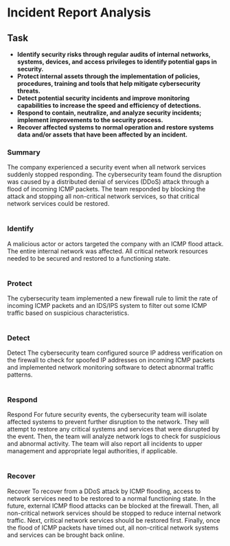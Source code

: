 <h1>Incident Report Analysis</h1>
<h2>Task</h2>

- <b>Identify security risks through regular audits of internal networks, systems, devices, and access privileges to identify potential gaps in security. </b>
- <b>Protect internal assets through the implementation of policies, procedures, training and tools that help mitigate cybersecurity threats.  </b>
- <b>Detect potential security incidents and improve monitoring capabilities to increase the speed and efficiency of detections. </b>  
- <b>Respond to contain, neutralize, and analyze security incidents; implement improvements to the security process. </b>
- <b>Recover affected systems to normal operation and restore systems data and/or assets that have been affected by an incident. </b>

<h3>Summary</h3>
The company experienced a security event when all network services suddenly stopped responding. The cybersecurity team found the disruption was caused by a distributed denial of services (DDoS) attack through a flood of incoming ICMP packets. The team responded by blocking the attack and stopping all non-critical network services, so that critical network services could be restored.
</br> </br>
<h3>Identify</h3>
A malicious actor or actors targeted the company with an ICMP flood attack. The entire internal network was affected. All critical network resources needed to be secured and restored to a functioning state.
</br> </br>
<h3>Protect</h3>
The cybersecurity team implemented a new firewall rule to limit the rate of incoming ICMP packets and an IDS/IPS system to filter out some ICMP traffic based on suspicious characteristics.
</br> </br>
<h3>Detect</h3>
Detect	The cybersecurity team configured source IP address verification on the firewall to check for spoofed IP addresses on incoming ICMP packets and implemented network monitoring software to detect abnormal traffic patterns. 
</br> </br>
<h3>Respond</h3>
Respond	For future security events, the cybersecurity team will isolate affected systems to prevent further disruption to the network. They will attempt to restore any critical systems and services that were disrupted by the event. Then, the team will analyze network logs to check for suspicious and abnormal activity. The team will also report all incidents to upper management and appropriate legal authorities, if applicable.
</br> </br>
<h3>Recover</h3>
Recover	To recover from a DDoS attack by ICMP flooding, access to network services need to be restored to a normal functioning state. In the future, external ICMP flood attacks can be blocked at the firewall. Then, all non-critical network services should be stopped to reduce internal network traffic. Next, critical network services should be restored first. Finally, once the flood of ICMP packets have timed out, all non-critical network systems and services can be brought back online.
</br> </br>

